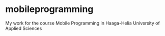 # mobileprogramming
My work for the course Mobile Programming in Haaga-Helia University of Applied Sciences
